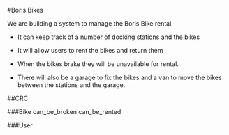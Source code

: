#Boris Bikes 

We are building a system to manage the Boris Bike rental.

- It can keep track of a number of docking stations and the bikes

- It will allow users to rent the bikes and return them

- When the bikes brake they will be unavailable for rental.

- There will also be a garage to fix the bikes and a van to move the bikes between the stations and the garage.


##CRC

###Bike
can_be_broken
can_be_rented

###User